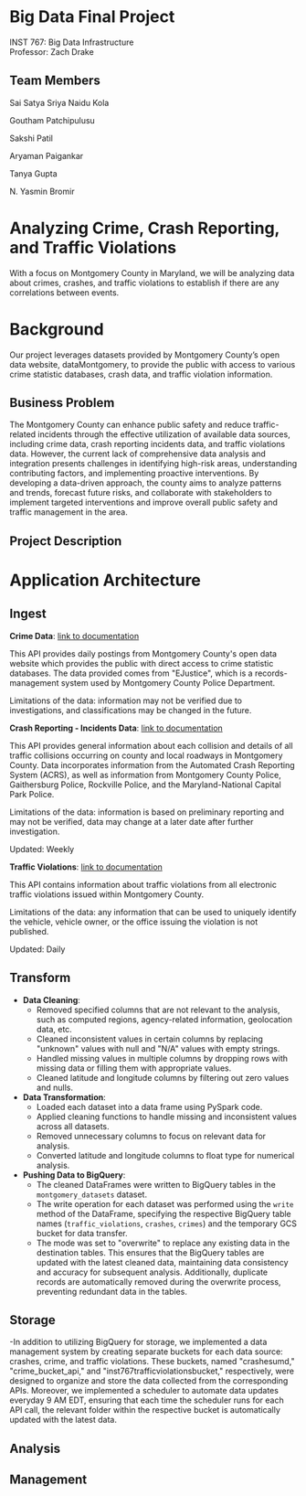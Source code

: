 # Big Data Final Project
INST 767: Big Data Infrastructure  
Professor: Zach Drake

## Team Members
Sai Satya Sriya Naidu Kola

Goutham Patchipulusu

Sakshi Patil

Aryaman Paigankar

Tanya Gupta

N. Yasmin Bromir

# Analyzing Crime, Crash Reporting, and Traffic Violations
With a focus on Montgomery County in Maryland, we will be analyzing data about crimes, crashes, and traffic violations to establish if there are any correlations between events.

# Background
Our project leverages datasets provided by Montgomery County’s open data website, dataMontgomery, to provide the public with access to various crime statistic databases, crash data, and traffic violation information. 
## Business Problem
The Montgomery County can enhance public safety and reduce traffic-related incidents through the effective utilization of available data sources, including crime data, crash reporting incidents data, and traffic violations data. However, the current lack of comprehensive data analysis and integration presents challenges in identifying high-risk areas, understanding contributing factors, and implementing proactive interventions. By developing a data-driven approach, the county aims to analyze patterns and trends, forecast future risks, and collaborate with stakeholders to implement targeted interventions and improve overall public safety and traffic management in the area.
## Project Description

# Application Architecture 

## Ingest

**Crime Data**: [link to documentation](https://dev.socrata.com/foundry/data.montgomerycountymd.gov/icn6-v9z3)

This API provides daily postings from Montgomery County's open data website which provides the public with direct access to crime statistic databases. The data provided comes from "EJustice", which is a records-management system used by Montgomery County Police Department.

Limitations of the data: information may not be verified due to investigations, and classifications may be changed in the future.

**Crash Reporting - Incidents Data**: [link to documentation](https://dev.socrata.com/foundry/data.montgomerycountymd.gov/bhju-22kf)

This API provides general information about each collision and details of all traffic collisions occurring on county and local roadways in Montgomery County. Data incorporates information from the Automated Crash Reporting System (ACRS), as well as information from Montgomery County Police, Gaithersburg Police, Rockville Police, and the Maryland-National Capital Park Police.

Limitations of the data: information is based on preliminary reporting and may not be verified, data may change at a later date after further investigation.

Updated: Weekly

**Traffic Violations**: [link to documentation](https://dev.socrata.com/foundry/data.montgomerycountymd.gov/4mse-ku6q)

This API contains information about traffic violations from all electronic traffic violations issued within Montgomery County.

Limitations of the data: any information that can be used to uniquely identify the vehicle, vehicle owner, or the office issuing the violation is not published.

Updated: Daily

## Transform

- **Data Cleaning**:
  - Removed specified columns that are not relevant to the analysis, such as computed regions, agency-related information, geolocation data, etc.
  - Cleaned inconsistent values in certain columns by replacing "unknown" values with null and "N/A" values with empty strings.
  - Handled missing values in multiple columns by dropping rows with missing data or filling them with appropriate values.
  - Cleaned latitude and longitude columns by filtering out zero values and nulls.
- **Data Transformation**:
  - Loaded each dataset into a data frame using PySpark code.
  - Applied cleaning functions to handle missing and inconsistent values across all datasets.
  - Removed unnecessary columns to focus on relevant data for analysis.
  - Converted latitude and longitude columns to float type for numerical analysis.
- **Pushing Data to BigQuery**:
  - The cleaned DataFrames were written to BigQuery tables in the `montgomery_datasets` dataset.
  - The write operation for each dataset was performed using the `write` method of the DataFrame, specifying the respective BigQuery table names (`traffic_violations`, `crashes`, `crimes`) and the temporary GCS bucket for data transfer.
  - The mode was set to "overwrite" to replace any existing data in the destination tables. This ensures that the BigQuery tables are updated with the latest cleaned data, maintaining data consistency and accuracy for subsequent analysis. Additionally, duplicate records are automatically removed during the overwrite process, preventing redundant data in the tables.


## Storage
-In addition to utilizing BigQuery for storage, we implemented a data management system by creating separate buckets for each data source: crashes, crime, and traffic violations. These buckets, named "crashesumd," "crime_bucket_api," and "inst767trafficviolationsbucket," respectively, were designed to organize and store the data collected from the corresponding APIs. Moreover, we implemented a scheduler to automate data updates everyday 9 AM EDT, ensuring that each time the scheduler runs for each API call, the relevant folder within the respective bucket is automatically updated with the latest data.
## Analysis

## Management
